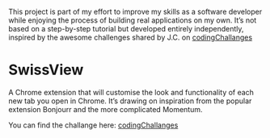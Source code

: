 This project is part of my effort to improve my skills as a software developer while enjoying the process of building real applications on my own. It’s not based on a step-by-step tutorial but developed entirely independently, inspired by the awesome challenges shared by J.C. on [codingChallanges](https://codingchallenges.fyi)

# SwissView
A Chrome extension that will customise the look and functionality of each new tab you open in Chrome. It’s drawing on inspiration from the popular extension Bonjourr and the more complicated Momentum.

You can find the challange here:
[codingChallanges](https://codingchallenges.fyi/challenges/challenge-chrome-extension)
